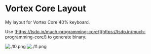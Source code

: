 # Vortex Core Layout

My layout for Vortex Core 40% keyboard.

Use [https://tsdo.in/much-programming-core/](https://tsdo.in/much-programming-core/)
to generate binary.

![./l0.png]()
![./l1.png]()

